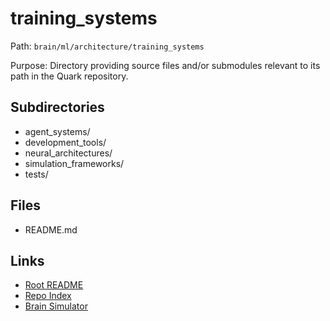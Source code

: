 # training_systems

Path: `brain/ml/architecture/training_systems`

Purpose: Directory providing source files and/or submodules relevant to its path in the Quark repository.

## Subdirectories
- agent_systems/
- development_tools/
- neural_architectures/
- simulation_frameworks/
- tests/

## Files
- README.md

## Links
- [Root README](../../../README.md)
- [Repo Index](../../../repo_index.json)
- [Brain Simulator](../../../brain/architecture/brain_simulator.py)
